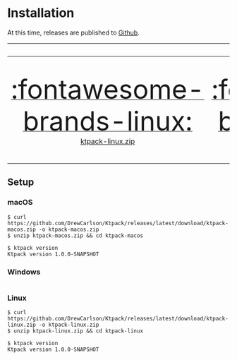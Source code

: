 # Installation

At this time, releases are published to [Github](https://github.com/DrewCarlson/ktpack/releases).

|                                                                                                                                                                                   |                                                                             Download v{{lib_version}}                                                                             |                                                                                                                                                                                         | 
|:---------------------------------------------------------------------------------------------------------------------------------------------------------------------------------:|:---------------------------------------------------------------------------------------------------------------------------------------------------------------------------------:|:---------------------------------------------------------------------------------------------------------------------------------------------------------------------------------------:|
| [<span style="font-size:45pt;">:fontawesome-brands-linux:</span><br/>ktpack-linux.zip](https://github.com/DrewCarlson/ktpack/releases/download/v{{lib_version}}/ktoack-linux.zip) | [<span style="font-size:45pt;">:fontawesome-brands-apple:</span><br/>ktpack-macos.zip](https://github.com/DrewCarlson/ktpack/releases/download/v{{lib_version}}/ktoack-macos.zip) | [<span style="font-size:45pt;">:fontawesome-brands-windows:</span><br/>ktpack-windows.zip](https://github.com/DrewCarlson/ktpack/releases/download/v{{lib_version}}/ktoack-windows.zip) |

## Setup

### macOS

```shell
$ curl https://github.com/DrewCarlson/Ktpack/releases/latest/download/ktpack-macos.zip -o ktpack-macos.zip
$ unzip ktpack-macos.zip && cd ktpack-macos

$ ktpack version
Ktpack version 1.0.0-SNAPSHOT
```

### Windows

```shell

```

### Linux

```shell
$ curl https://github.com/DrewCarlson/Ktpack/releases/latest/download/ktpack-linux.zip -o ktpack-linux.zip
$ unzip ktpack-linux.zip && cd ktpack-linux

$ ktpack version
Ktpack version 1.0.0-SNAPSHOT
```
